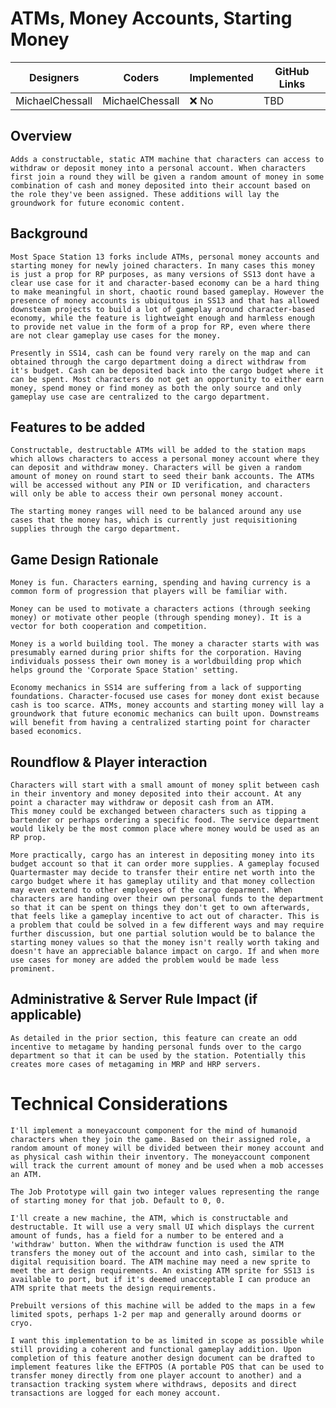 # ATMs, Money Accounts, Starting Money

| Designers | Coders | Implemented | GitHub Links |
|---|---|---|---|
| MichaelChessall | MichaelChessall | :x: No | TBD |

## Overview

    Adds a constructable, static ATM machine that characters can access to withdraw or deposit money into a personal account. When characters first join a round they will be given a random amount of money in some combination of cash and money deposited into their account based on the role they've been assigned. These additions will lay the groundwork for future economic content.

## Background

    Most Space Station 13 forks include ATMs, personal money accounts and starting money for newly joined characters. In many cases this money is just a prop for RP purposes, as many versions of SS13 dont have a clear use case for it and character-based economy can be a hard thing to make meaningful in short, chaotic round based gameplay. However the presence of money accounts is ubiquitous in SS13 and that has allowed downsteam projects to build a lot of gameplay around character-based economy, while the feature is lightweight enough and harmless enough to provide net value in the form of a prop for RP, even where there are not clear gameplay use cases for the money.

    Presently in SS14, cash can be found very rarely on the map and can obtained through the cargo department doing a direct withdraw from it's budget. Cash can be deposited back into the cargo budget where it can be spent. Most characters do not get an opportunity to either earn money, spend money or find money as both the only source and only gameplay use case are centralized to the cargo department.

## Features to be added

    Constructable, destructable ATMs will be added to the station maps which allows characters to access a personal money account where they can deposit and withdraw money. Characters will be given a random amount of money on round start to seed their bank accounts. The ATMs will be accessed without any PIN or ID verification, and characters will only be able to access their own personal money account.

    The starting money ranges will need to be balanced around any use cases that the money has, which is currently just requisitioning supplies through the cargo department.

## Game Design Rationale

    Money is fun. Characters earning, spending and having currency is a common form of progression that players will be familiar with.

    Money can be used to motivate a characters actions (through seeking money) or motivate other people (through spending money). It is a vector for both cooperation and competition.

    Money is a world building tool. The money a character starts with was presumably earned during prior shifts for the corporation. Having individuals possess their own money is a worldbuilding prop which helps ground the 'Corporate Space Station' setting.

    Economy mechanics in SS14 are suffering from a lack of supporting foundations. Character-focused use cases for money dont exist because cash is too scarce. ATMs, money accounts and starting money will lay a groundwork that future economic mechanics can built upon. Downstreams will benefit from having a centralized starting point for character based economics.

## Roundflow & Player interaction

    Characters will start with a small amount of money split between cash in their inventory and money deposited into their account. At any point a character may withdraw or deposit cash from an ATM.
    This money could be exchanged between characters such as tipping a bartender or perhaps ordering a specific food. The service department would likely be the most common place where money would be used as an RP prop.

    More practically, cargo has an interest in depositing money into its budget account so that it can order more supplies. A gameplay focused Quartermaster may decide to transfer their entire net worth into the cargo budget where it has gameplay utility and that money collection may even extend to other employees of the cargo deparment. When characters are handing over their own personal funds to the department so that it can be spent on things they don't get to own afterwards, that feels like a gameplay incentive to act out of character. This is a problem that could be solved in a few different ways and may require further discussion, but one partial solution would be to balance the starting money values so that the money isn't really worth taking and doesn't have an appreciable balance impact on cargo. If and when more use cases for money are added the problem would be made less prominent.

## Administrative & Server Rule Impact (if applicable)

    As detailed in the prior section, this feature can create an odd incentive to metagame by handing personal funds over to the cargo department so that it can be used by the station. Potentially this creates more cases of metagaming in MRP and HRP servers.

# Technical Considerations

    I'll implement a moneyaccount component for the mind of humanoid characters when they join the game. Based on their assigned role, a random amount of money will be divided between their money account and as physical cash within their inventory. The moneyaccount component will track the current amount of money and be used when a mob accesses an ATM.

    The Job Prototype will gain two integer values representing the range of starting money for that job. Default to 0, 0.

    I'll create a new machine, the ATM, which is constructable and destructable. It will use a very small UI which displays the current amount of funds, has a field for a number to be entered and a 'withdraw' button. When the withdraw function is used the ATM transfers the money out of the account and into cash, similar to the digital requisition board. The ATM machine may need a new sprite to meet the art design requirements. An existing ATM sprite for SS13 is available to port, but if it's deemed unacceptable I can produce an ATM sprite that meets the design requirements.

    Prebuilt versions of this machine will be added to the maps in a few limited spots, perhaps 1-2 per map and generally around doorms or cryo.

    I want this implementation to be as limited in scope as possible while still providing a coherent and functional gameplay addition. Upon completion of this feature another design document can be drafted to implement features like the EFTPOS (A portable POS that can be used to transfer money directly from one player account to another) and a transaction tracking system where withdraws, deposits and direct transactions are logged for each money account.